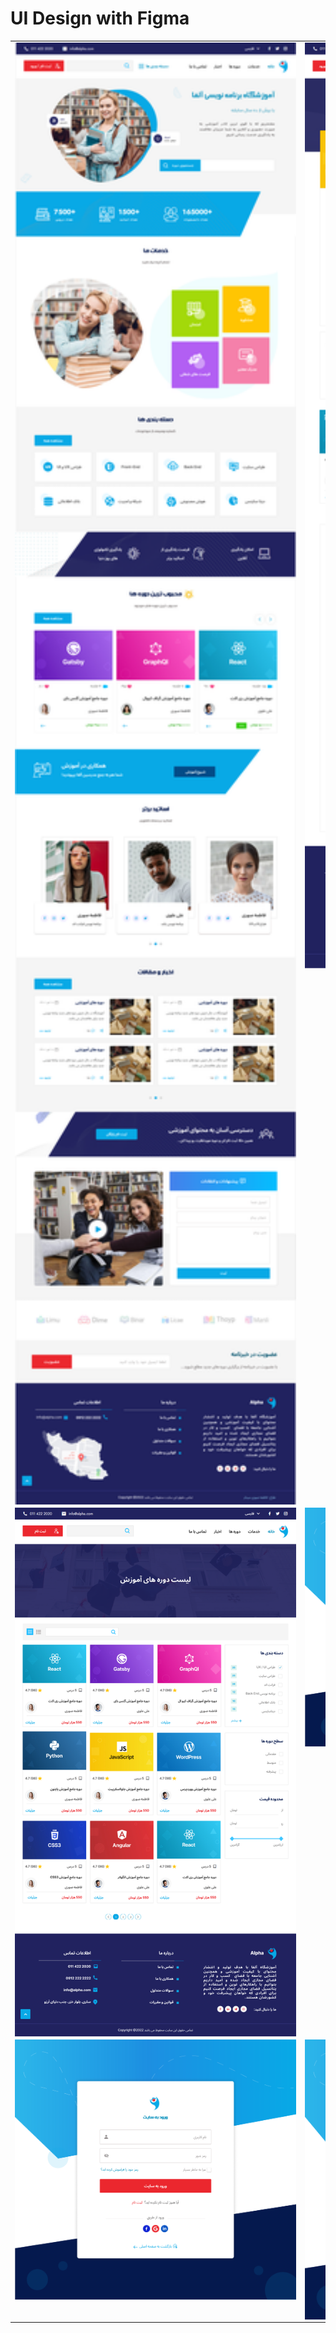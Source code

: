 # UI Design with Figma

  <table>
  <tr  style="padding: 10; border=0;">
    <td valign="top"><img src="UI/HomePage.png" title="Design" width="500" style="display: inline-block; margin: 0 auto; max-width: 450px; vertical-align:top;"></td>
    <td valign="top"><img src="UI/CourseDetail.png" title="Design" width="500" style="display: inline-block; margin: 0 auto; max-width: 450px; vertical-align:top;"></td>
  </tr>
  <tr>
    <td valign="top"><img src="UI/CourseList.png" title="Design" width="500" style="display: inline-block; margin: 0 auto; max-width: 450px; vertical-align:top;"></td>
    <td valign="top"><img src="UI/Forgot Password.png" title="Design" width="500" style="display: inline-block; margin: 0 auto; max-width: 450px; vertical-align:top;"></td>
  </tr>
  <tr>
      <td valign="top"><img src="UI/Sign In.png" title="Design" width="500" style="display: inline-block; margin: 0 auto; max-width: 450px; vertical-align:top;"></td>
      <td valign="top"><img src="UI/Sign Up.png" title="Design" width="500" style="display: inline-block; margin: 0 auto; max-width: 450px; vertical-align:top;"></td>
  </tr>
 </table>

